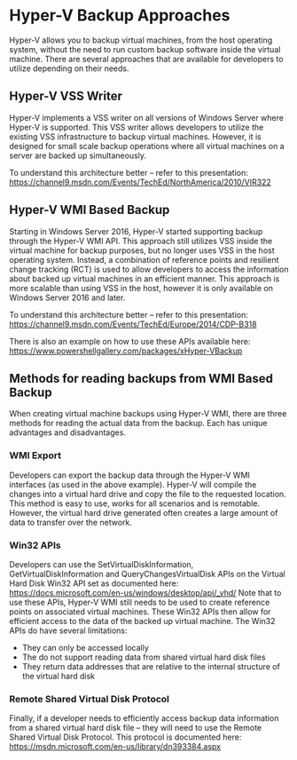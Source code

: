 # Hyper-V Backup Approaches
Hyper-V allows you to backup virtual machines, from the host operating system, without the need to run custom backup software inside the virtual machine.  There are several approaches that are available for developers to utilize depending on their needs.
## Hyper-V VSS Writer
Hyper-V implements a VSS writer on all versions of Windows Server where Hyper-V is supported.  This VSS writer allows developers to utilize the existing VSS infrastructure to backup virtual machines.  However, it is designed for small scale backup operations where all virtual machines on a server are backed up simultaneously.

To understand this architecture better – refer to this presentation: https://channel9.msdn.com/Events/TechEd/NorthAmerica/2010/VIR322
## Hyper-V WMI Based Backup
Starting in Windows Server 2016, Hyper-V started supporting backup through the Hyper-V WMI API.  This approach still utilizes VSS inside the virtual machine for backup purposes, but no longer uses VSS in the host operating system.  Instead, a combination of reference points and resilient change tracking (RCT) is used to allow developers to access the information about backed up virtual machines in an efficient manner.  This approach is more scalable than using VSS in the host, however it is only available on Windows Server 2016 and later.

To understand this architecture better – refer to this presentation:
https://channel9.msdn.com/Events/TechEd/Europe/2014/CDP-B318 

There is also an example on how to use these APIs available here:
https://www.powershellgallery.com/packages/xHyper-VBackup
## Methods for reading backups from WMI Based Backup
When creating virtual machine backups using Hyper-V WMI, there are three methods for reading the actual data from the backup.  Each has unique advantages and disadvantages.
### WMI Export
Developers can export the backup data through the Hyper-V WMI interfaces (as used in the above example).  Hyper-V will compile the changes into a virtual hard drive and copy the file to the requested location.  This method is easy to use, works for all scenarios and is remotable.  However, the virtual hard drive generated often creates a large amount of data to transfer over the network.
### Win32 APIs
Developers can use the SetVirtualDiskInformation, GetVirtualDiskInformation and QueryChangesVirtualDisk APIs on the Virtual Hard Disk Win32 API set as documented here: https://docs.microsoft.com/en-us/windows/desktop/api/_vhd/ 
Note that to use these APIs, Hyper-V WMI still needs to be used to create reference points on associated virtual machines.  These Win32 APIs then allow for efficient access to the data of the backed up virtual machine.  The Win32 APIs do have several limitations:
*	They can only be accessed locally
*	The do not support reading data from shared virtual hard disk files
*	They return data addresses that are relative to the internal structure of the virtual hard disk

### Remote Shared Virtual Disk Protocol
Finally, if a developer needs to efficiently access backup data information from a shared virtual hard disk file – they will need to use the Remote Shared Virtual Disk Protocol.  This protocol is documented here:
https://msdn.microsoft.com/en-us/library/dn393384.aspx

